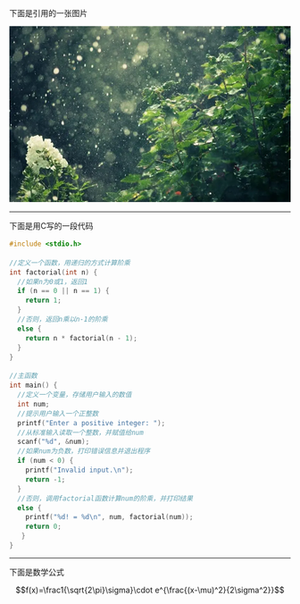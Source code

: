 下面是引用的一张图片

![](./src/rain "rain")

---

下面是用C写的一段代码

```c
#include <stdio.h>

//定义一个函数，用递归的方式计算阶乘
int factorial(int n) {
  //如果n为0或1，返回1
  if (n == 0 || n == 1) {
    return 1;
  }
  //否则，返回n乘以n-1的阶乘
  else {
    return n * factorial(n - 1);
  }
}

//主函数
int main() {
  //定义一个变量，存储用户输入的数值
  int num;
  //提示用户输入一个正整数
  printf("Enter a positive integer: ");
  //从标准输入读取一个整数，并赋值给num
  scanf("%d", &num);
  //如果num为负数，打印错误信息并退出程序
  if (num < 0) {
    printf("Invalid input.\n");
    return -1;
  }
  //否则，调用factorial函数计算num的阶乘，并打印结果
  else {
    printf("%d! = %d\n", num, factorial(num));
    return 0;
   }
}
```

---

下面是数学公式

$$f(x)=\frac1{\sqrt{2\pi}\sigma}\cdot e^{\frac{(x-\mu)^2}{2\sigma^2}}$$​





